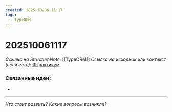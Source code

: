 ```yaml
---
created: 2025-10-06 11:17
tags:
  - typeORM
---
```

# 202510061117
*Ссылка на StructureNote:* [[TypeORM]]
*Ссылка на исходник или контекст (если есть):* [ЯПрактикум]()

### Связанные идеи:
* 
---

*Что стоит развить? Какие вопросы возникли?*